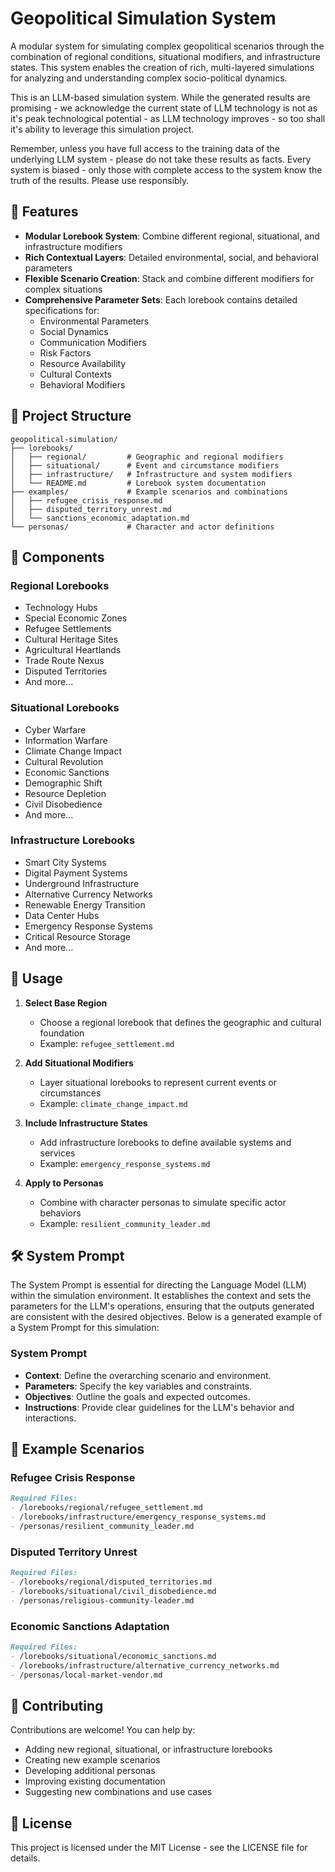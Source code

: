 # Geopolitical Simulation System

A modular system for simulating complex geopolitical scenarios through the combination of regional conditions, situational modifiers, and infrastructure states. This system enables the creation of rich, multi-layered simulations for analyzing and understanding complex socio-political dynamics.

This is an LLM-based simulation system. While the generated results are promising - we acknowledge the current state of LLM technology is not as it's peak technological potential - as LLM technology improves - so too shall it's ability to leverage this simulation project.

Remember, unless you have full access to the training data of the underlying LLM system - please do not take these results as facts. Every system is biased - only those with complete access to the system know the truth of the results. Please use responsibly.

## 🌟 Features

- **Modular Lorebook System**: Combine different regional, situational, and infrastructure modifiers
- **Rich Contextual Layers**: Detailed environmental, social, and behavioral parameters
- **Flexible Scenario Creation**: Stack and combine different modifiers for complex situations
- **Comprehensive Parameter Sets**: Each lorebook contains detailed specifications for:
  - Environmental Parameters
  - Social Dynamics
  - Communication Modifiers
  - Risk Factors
  - Resource Availability
  - Cultural Contexts
  - Behavioral Modifiers

## 📁 Project Structure

```
geopolitical-simulation/
├── lorebooks/
│   ├── regional/         # Geographic and regional modifiers
│   ├── situational/      # Event and circumstance modifiers
│   ├── infrastructure/   # Infrastructure and system modifiers
│   └── README.md         # Lorebook system documentation
├── examples/             # Example scenarios and combinations
│   ├── refugee_crisis_response.md
│   ├── disputed_territory_unrest.md
│   └── sanctions_economic_adaptation.md
└── personas/             # Character and actor definitions
```

## 🔧 Components

### Regional Lorebooks
- Technology Hubs
- Special Economic Zones
- Refugee Settlements
- Cultural Heritage Sites
- Agricultural Heartlands
- Trade Route Nexus
- Disputed Territories
- And more...

### Situational Lorebooks
- Cyber Warfare
- Information Warfare
- Climate Change Impact
- Cultural Revolution
- Economic Sanctions
- Demographic Shift
- Resource Depletion
- Civil Disobedience
- And more...

### Infrastructure Lorebooks
- Smart City Systems
- Digital Payment Systems
- Underground Infrastructure
- Alternative Currency Networks
- Renewable Energy Transition
- Data Center Hubs
- Emergency Response Systems
- Critical Resource Storage
- And more...

## 📖 Usage

1. **Select Base Region**
   - Choose a regional lorebook that defines the geographic and cultural foundation
   - Example: `refugee_settlement.md`

2. **Add Situational Modifiers**
   - Layer situational lorebooks to represent current events or circumstances
   - Example: `climate_change_impact.md`

3. **Include Infrastructure States**
   - Add infrastructure lorebooks to define available systems and services
   - Example: `emergency_response_systems.md`

4. **Apply to Personas**
   - Combine with character personas to simulate specific actor behaviors
   - Example: `resilient_community_leader.md`

## 🛠️ System Prompt

The System Prompt is essential for directing the Language Model (LLM) within the simulation environment. It establishes the context and sets the parameters for the LLM's operations, ensuring that the outputs generated are consistent with the desired objectives. Below is a generated example of a System Prompt for this simulation:

### System Prompt
- **Context**: Define the overarching scenario and environment.
- **Parameters**: Specify the key variables and constraints.
- **Objectives**: Outline the goals and expected outcomes.
- **Instructions**: Provide clear guidelines for the LLM's behavior and interactions.


## 🎯 Example Scenarios

### Refugee Crisis Response
```markdown
Required Files:
- /lorebooks/regional/refugee_settlement.md
- /lorebooks/infrastructure/emergency_response_systems.md
- /personas/resilient_community_leader.md
```

### Disputed Territory Unrest
```markdown
Required Files:
- /lorebooks/regional/disputed_territories.md
- /lorebooks/situational/civil_disobedience.md
- /personas/religious-community-leader.md
```

### Economic Sanctions Adaptation
```markdown
Required Files:
- /lorebooks/situational/economic_sanctions.md
- /lorebooks/infrastructure/alternative_currency_networks.md
- /personas/local-market-vendor.md
```

## 🤝 Contributing

Contributions are welcome! You can help by:
- Adding new regional, situational, or infrastructure lorebooks
- Creating new example scenarios
- Developing additional personas
- Improving existing documentation
- Suggesting new combinations and use cases

## 📄 License

This project is licensed under the MIT License - see the LICENSE file for details.